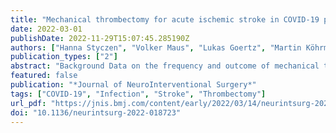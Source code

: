 ```yaml
---
title: "Mechanical thrombectomy for acute ischemic stroke in COVID-19 patients: multicenter experience in 111 cases"
date: 2022-03-01
publishDate: 2022-11-29T15:07:45.285190Z
authors: ["Hanna Styczen", "Volker Maus", "Lukas Goertz", "Martin Köhrmann", "Christoph Kleinschnitz", "Sebastian Fischer", "Markus Möhlenbruch", "Iris Mühlen", "Bernd Kallmünzer", "Franziska Dorn", "Asadeh Lakghomi", "Matthias Gawlitza", "Daniel Kaiser", "Joachim Klisch", "Donald Lobsien", "Stefan Rohde", "Gisa Ellrichmann", "Daniel Behme", "Maximilian Thormann", "Fabian Flottmann", "Laurens Winkelmeier", "Elke R. Gizewski", "Lukas Mayer-Suess", "Tobias Boeckh-Behrens", "Isabelle Riederer", "Randolf Klingebiel", "Björn Berger", "Martin Schlunz-Hendann", "Dominik Grieb", "Ali Khanafer", "Richard du Mesnil de Rochemont", "Christophe Arendt", "Jens Altenbernd", "Jan-Ulrich Schlump", "Adrian Ringelstein", "Vivian Jean Marcel Sanio", "Christian Loehr", "Agnes Maria Dahlke", "Carolin Brockmann", "Sebastian Reder", "Ulrich Sure", "Yan Li", "Ruben Mühl-Benninghaus", "Thomas Rodt", "Kai Kallenberg", "Alexandru Durutya", "Mohamed Elsharkawy", "Paul Stracke", "Mathias Gerhard Schumann", "Alexander Bock", "Omid Nikoubashman", "Martin Wiesmann", "Hans Henkes", "Pascal J. Mosimann", "René Chapot", "Michael Forsting", "Cornelius Deuschl"]
publication_types: ["2"]
abstract: "Background Data on the frequency and outcome of mechanical thrombectomy (MT) for large vessel occlusion (LVO) in patients with COVID-19 is limited. Addressing this subject, we report our multicenter experience. Methods A retrospective cohort study was performed of consecutive acute stroke patients with COVID-19 infection treated with MT at 26 tertiary care centers between January 2020 and November 2021. Baseline demographics, angiographic outcome and clinical outcome evaluated by the modified Rankin Scale (mRS) at discharge and 90 days were noted. Results We identified 111 out of 11 365 (1%) patients with acute or subsided COVID-19 infection who underwent MT due to LVO. Cardioembolic events were the most common etiology for LVO (38.7%). Median baseline National Institutes of Health Stroke Scale score and Alberta Stroke Program Early CT Score were 16 (IQR 11.5–20) and 9 (IQR 7–10), respectively. Successful reperfusion (mTICI ≥2b) was achieved in 97/111 (87.4%) patients and 46/111 (41.4%) patients were reperfused completely. The procedure-related complication rate was 12.6% (14/111). Functional independence was achieved in 20/108 (18.5%) patients at discharge and 14/66 (21.2%) at 90 days follow-up. The in-hospital mortality rate was 30.6% (33/108). In the subgroup analysis, patients with severe acute COVID-19 infection requiring intubation had a mortality rate twice as high as patients with mild or moderate acute COVID-19 infection. Acute respiratory failure requiring ventilation and time interval from symptom onset to groin puncture were independent predictors for an unfavorable outcome in a logistic regression analysis. Conclusion Our study showed a poor clinical outcome and high mortality, especially in patients with severe acute COVID-19 infection undergoing MT due to LVO."
featured: false
publication: "*Journal of NeuroInterventional Surgery*"
tags: ["COVID-19", "Infection", "Stroke", "Thrombectomy"]
url_pdf: "https://jnis.bmj.com/content/early/2022/03/14/neurintsurg-2022-018723"
doi: "10.1136/neurintsurg-2022-018723"
---
```


